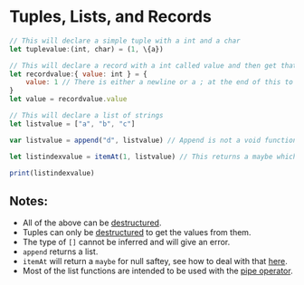 # Tuples, Lists, and Records

```js
// This will declare a simple tuple with a int and a char
let tuplevalue:(int, char) = (1, \{a})

// This will declare a record with a int called value and then get that from it
let recordvalue:{ value: int } = {
	value: 1 // There is either a newline or a ; at the end of this to separate these
}
let value = recordvalue.value

// This will declare a list of strings
let listvalue = ["a", "b", "c"]

var listvalue = append("d", listvalue) // Append is not a void function

let listindexvalue = itemAt(1, listvalue) // This returns a maybe which will need to be defaulted

print(listindexvalue)
```

## Notes:
- All of the above can be [destructured](./destructuring.md).
- Tuples can only be [destructured](./destructuring.md) to get the values from them.
- The type of `[]` cannot be inferred and will give an error.
- `append` returns a list.
- `itemAt` will return a `maybe` for null saftey, see how to deal with that [here](./enums.md).
- Most of the list functions are intended to be used with the [pipe operator](./currying.md).